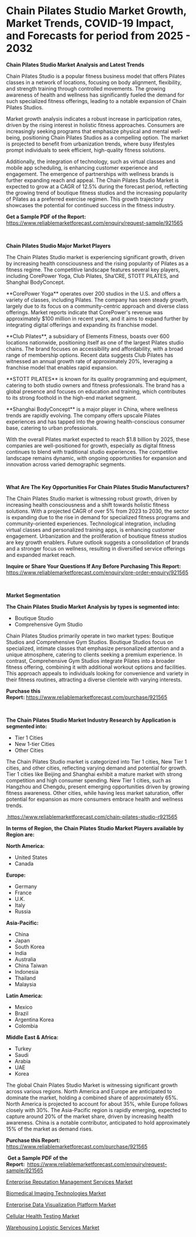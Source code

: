 <p><h1>Chain Pilates Studio Market Growth, Market Trends, COVID-19 Impact, and Forecasts for period from 2025 - 2032</h1></p><p><strong>Chain Pilates Studio Market Analysis and Latest Trends</strong></p>
<p><p>Chain Pilates Studio is a popular fitness business model that offers Pilates classes in a network of locations, focusing on body alignment, flexibility, and strength training through controlled movements. The growing awareness of health and wellness has significantly fueled the demand for such specialized fitness offerings, leading to a notable expansion of Chain Pilates Studios.</p><p>Market growth analysis indicates a robust increase in participation rates, driven by the rising interest in holistic fitness approaches. Consumers are increasingly seeking programs that emphasize physical and mental well-being, positioning Chain Pilates Studios as a compelling option. The market is projected to benefit from urbanization trends, where busy lifestyles prompt individuals to seek efficient, high-quality fitness solutions.</p><p>Additionally, the integration of technology, such as virtual classes and mobile app scheduling, is enhancing customer experience and engagement. The emergence of partnerships with wellness brands is further expanding reach and appeal. The Chain Pilates Studio Market is expected to grow at a CAGR of 12.5% during the forecast period, reflecting the growing trend of boutique fitness studios and the increasing popularity of Pilates as a preferred exercise regimen. This growth trajectory showcases the potential for continued success in the fitness industry.</p></p>
<p><strong>Get a Sample PDF of the Report:&nbsp;</strong> <a href="https://www.reliablemarketforecast.com/enquiry/request-sample/921565?utm_campaign=1897&utm_medium=2&utm_source=Github&utm_content=ia&utm_term=07032025&utm_id=chain-pilates-studio">https://www.reliablemarketforecast.com/enquiry/request-sample/921565</a></p>
<p>&nbsp;</p>
<p><strong>Chain Pilates Studio Major Market Players</strong></p>
<p><p>The Chain Pilates Studio market is experiencing significant growth, driven by increasing health consciousness and the rising popularity of Pilates as a fitness regime. The competitive landscape features several key players, including CorePower Yoga, Club Pilates, Sha’CRE, STOTT PILATES, and Shanghai BodyConcept.</p><p>**CorePower Yoga** operates over 200 studios in the U.S. and offers a variety of classes, including Pilates. The company has seen steady growth, largely due to its focus on a community-centric approach and diverse class offerings. Market reports indicate that CorePower's revenue was approximately $100 million in recent years, and it aims to expand further by integrating digital offerings and expanding its franchise model.</p><p>**Club Pilates**, a subsidiary of Elements Fitness, boasts over 600 locations nationwide, positioning itself as one of the largest Pilates studio chains. The brand focuses on accessibility and affordability, with a broad range of membership options. Recent data suggests Club Pilates has witnessed an annual growth rate of approximately 20%, leveraging a franchise model that enables rapid expansion.</p><p>**STOTT PILATES** is known for its quality programming and equipment, catering to both studio owners and fitness professionals. The brand has a global presence and focuses on education and training, which contributes to its strong foothold in the high-end market segment.</p><p>**Shanghai BodyConcept** is a major player in China, where wellness trends are rapidly evolving. The company offers upscale Pilates experiences and has tapped into the growing health-conscious consumer base, catering to urban professionals.</p><p>With the overall Pilates market expected to reach $1.8 billion by 2025, these companies are well-positioned for growth, especially as digital fitness continues to blend with traditional studio experiences. The competitive landscape remains dynamic, with ongoing opportunities for expansion and innovation across varied demographic segments.</p></p>
<p>&nbsp;</p>
<p><strong>What Are The Key Opportunities For Chain Pilates Studio Manufacturers?</strong></p>
<p><p>The Chain Pilates Studio market is witnessing robust growth, driven by increasing health consciousness and a shift towards holistic fitness solutions. With a projected CAGR of over 5% from 2023 to 2030, the sector is expanding due to the rise in demand for specialized fitness programs and community-oriented experiences. Technological integration, including virtual classes and personalized training apps, is enhancing customer engagement. Urbanization and the proliferation of boutique fitness studios are key growth enablers. Future outlook suggests a consolidation of brands and a stronger focus on wellness, resulting in diversified service offerings and expanded market reach.</p></p>
<p><strong>Inquire or Share Your Questions If Any Before Purchasing This Report:</strong> <a href="https://www.reliablemarketforecast.com/enquiry/pre-order-enquiry/921565?utm_campaign=1897&utm_medium=2&utm_source=Github&utm_content=ia&utm_term=07032025&utm_id=chain-pilates-studio">https://www.reliablemarketforecast.com/enquiry/pre-order-enquiry/921565</a></p>
<p>&nbsp;</p>
<p><strong>Market Segmentation</strong></p>
<p><strong>The Chain Pilates Studio Market Analysis by types is segmented into:</strong></p>
<p><ul><li>Boutique Studio</li><li>Comprehensive Gym Studio</li></ul></p>
<p><p>Chain Pilates Studios primarily operate in two market types: Boutique Studios and Comprehensive Gym Studios. Boutique Studios focus on specialized, intimate classes that emphasize personalized attention and a unique atmosphere, catering to clients seeking a premium experience. In contrast, Comprehensive Gym Studios integrate Pilates into a broader fitness offering, combining it with additional workout options and facilities. This approach appeals to individuals looking for convenience and variety in their fitness routines, attracting a diverse clientele with varying interests.</p></p>
<p><strong>Purchase this Report:&nbsp;</strong><a href="https://www.reliablemarketforecast.com/purchase/921565?utm_campaign=1897&utm_medium=2&utm_source=Github&utm_content=ia&utm_term=07032025&utm_id=chain-pilates-studio">https://www.reliablemarketforecast.com/purchase/921565</a></p>
<p>&nbsp;</p>
<p><strong>The Chain Pilates Studio Market Industry Research by Application is segmented into:</strong></p>
<p><ul><li>Tier 1 Cities</li><li>New 1-tier Cities</li><li>Other Cities</li></ul></p>
<p><p>The Chain Pilates Studio market is categorized into Tier 1 cities, New Tier 1 cities, and other cities, reflecting varying demand and potential for growth. Tier 1 cities like Beijing and Shanghai exhibit a mature market with strong competition and high consumer spending. New Tier 1 cities, such as Hangzhou and Chengdu, present emerging opportunities driven by growing fitness awareness. Other cities, while having less market saturation, offer potential for expansion as more consumers embrace health and wellness trends.</p></p>
<p><a href="https://www.reliablemarketforecast.com/chain-pilates-studio-r921565?utm_campaign=1897&utm_medium=2&utm_source=Github&utm_content=ia&utm_term=07032025&utm_id=chain-pilates-studio">&nbsp;https://www.reliablemarketforecast.com/chain-pilates-studio-r921565</a></p>
<p><strong>In terms of Region, the Chain Pilates Studio Market Players available by Region are:</strong></p>
<p>
    <p> <strong> North America: </strong>
        <ul>
            <li>United States</li>
            <li>Canada</li>
        </ul>
        </p> 
    <p> <strong> Europe: </strong>
        <ul>
            <li>Germany</li>
            <li>France</li>
            <li>U.K.</li>
            <li>Italy</li>
            <li>Russia</li>
        </ul>
        </p> 
    <p> <strong> Asia-Pacific: </strong>
        <ul>
            <li>China</li>
            <li>Japan</li>
            <li>South Korea</li>
            <li>India</li>
            <li>Australia</li>
            <li>China Taiwan</li>
            <li>Indonesia</li>
            <li>Thailand</li>
            <li>Malaysia</li>
        </ul>
        </p> 
    <p> <strong> Latin America: </strong>
        <ul>
            <li>Mexico</li>
            <li>Brazil</li>
            <li>Argentina Korea</li>
            <li>Colombia</li>
        </ul>
        </p> 
    <p> <strong> Middle East & Africa: </strong>
        <ul>
            <li>Turkey</li>
            <li>Saudi</li>
            <li>Arabia</li>
            <li>UAE</li>
            <li>Korea</li>
        </ul>
    </p>
    </p>
<p><p>The global Chain Pilates Studio Market is witnessing significant growth across various regions. North America and Europe are anticipated to dominate the market, holding a combined share of approximately 65%. North America is projected to account for about 35%, while Europe follows closely with 30%. The Asia-Pacific region is rapidly emerging, expected to capture around 20% of the market share, driven by increasing health awareness. China is a notable contributor, anticipated to hold approximately 15% of the market as demand rises.</p></p>
<p><strong>Purchase this Report: </strong><a href="https://www.reliablemarketforecast.com/purchase/921565?utm_campaign=1897&utm_medium=2&utm_source=Github&utm_content=ia&utm_term=07032025&utm_id=chain-pilates-studio">https://www.reliablemarketforecast.com/purchase/921565</a></p>
<p>&nbsp;<strong>Get a Sample PDF of the Report:&nbsp;&nbsp;</strong><a href="https://www.reliablemarketforecast.com/enquiry/request-sample/921565?utm_campaign=1897&utm_medium=2&utm_source=Github&utm_content=ia&utm_term=07032025&utm_id=chain-pilates-studio">https://www.reliablemarketforecast.com/enquiry/request-sample/921565</a></p>
<p><strong></strong></p>
<p><p><a href="https://github.com/dubelsuehsik/Market-Research-Report-List-1/blob/main/enterprise-reputation-management-services-market.md?utm_campaign=1897&utm_medium=2&utm_source=Github&utm_content=ia&utm_term=07032025&utm_id=chain-pilates-studio">Enterprise Reputation Management Services Market</a></p><p><a href="https://github.com/rndwazeri/Market-Research-Report-List-1/blob/main/biomedical-imaging-technologies-market.md?utm_campaign=1897&utm_medium=2&utm_source=Github&utm_content=ia&utm_term=07032025&utm_id=chain-pilates-studio">Biomedical Imaging Technologies Market</a></p><p><a href="https://github.com/sivyerloucks/Market-Research-Report-List-1/blob/main/enterprise-data-visualization-platform-market.md?utm_campaign=1897&utm_medium=2&utm_source=Github&utm_content=ia&utm_term=07032025&utm_id=chain-pilates-studio">Enterprise Data Visualization Platform Market</a></p><p><a href="https://github.com/safatabhee/Market-Research-Report-List-1/blob/main/cellular-health-testing-market.md?utm_campaign=1897&utm_medium=2&utm_source=Github&utm_content=ia&utm_term=07032025&utm_id=chain-pilates-studio">Cellular Health Testing Market</a></p><p><a href="https://github.com/resiebustin/Market-Research-Report-List-1/blob/main/warehousing-logistic-services-market.md?utm_campaign=1897&utm_medium=2&utm_source=Github&utm_content=ia&utm_term=07032025&utm_id=chain-pilates-studio">Warehousing Logistic Services Market</a></p></p>